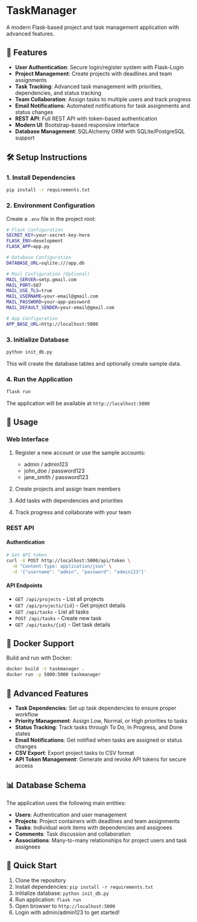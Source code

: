 # TaskManager

A modern Flask-based project and task management application with advanced features.

## 🚀 Features

- **User Authentication**: Secure login/register system with Flask-Login
- **Project Management**: Create projects with deadlines and team assignments
- **Task Tracking**: Advanced task management with priorities, dependencies, and status tracking
- **Team Collaboration**: Assign tasks to multiple users and track progress
- **Email Notifications**: Automated notifications for task assignments and status changes
- **REST API**: Full REST API with token-based authentication
- **Modern UI**: Bootstrap-based responsive interface
- **Database Management**: SQLAlchemy ORM with SQLite/PostgreSQL support

## 🛠️ Setup Instructions

### 1. Install Dependencies
```bash
pip install -r requirements.txt
```

### 2. Environment Configuration
Create a `.env` file in the project root:
```bash
# Flask Configuration
SECRET_KEY=your-secret-key-here
FLASK_ENV=development
FLASK_APP=app.py

# Database Configuration
DATABASE_URL=sqlite:///app.db

# Mail Configuration (Optional)
MAIL_SERVER=smtp.gmail.com
MAIL_PORT=587
MAIL_USE_TLS=true
MAIL_USERNAME=your-email@gmail.com
MAIL_PASSWORD=your-app-password
MAIL_DEFAULT_SENDER=your-email@gmail.com

# App Configuration
APP_BASE_URL=http://localhost:5000
```

### 3. Initialize Database
```bash
python init_db.py
```

This will create the database tables and optionally create sample data.

### 4. Run the Application
```bash
flask run
```

The application will be available at `http://localhost:5000`

## 📱 Usage

### Web Interface
1. Register a new account or use the sample accounts:
   - admin / admin123
   - john_doe / password123
   - jane_smith / password123

2. Create projects and assign team members
3. Add tasks with dependencies and priorities
4. Track progress and collaborate with your team

### REST API

#### Authentication
```bash
# Get API token
curl -X POST http://localhost:5000/api/token \
  -H "Content-Type: application/json" \
  -d '{"username": "admin", "password": "admin123"}'
```

#### API Endpoints
- `GET /api/projects` - List all projects
- `GET /api/projects/{id}` - Get project details
- `GET /api/tasks` - List all tasks
- `POST /api/tasks` - Create new task
- `GET /api/tasks/{id}` - Get task details

## 🐳 Docker Support

Build and run with Docker:
```bash
docker build -t taskmanager .
docker run -p 5000:5000 taskmanager
```

## 🔧 Advanced Features

- **Task Dependencies**: Set up task dependencies to ensure proper workflow
- **Priority Management**: Assign Low, Normal, or High priorities to tasks
- **Status Tracking**: Track tasks through To Do, In Progress, and Done states
- **Email Notifications**: Get notified when tasks are assigned or status changes
- **CSV Export**: Export project tasks to CSV format
- **API Token Management**: Generate and revoke API tokens for secure access

## 📊 Database Schema

The application uses the following main entities:
- **Users**: Authentication and user management
- **Projects**: Project containers with deadlines and team assignments
- **Tasks**: Individual work items with dependencies and assignees
- **Comments**: Task discussion and collaboration
- **Associations**: Many-to-many relationships for project users and task assignees

## 🚀 Quick Start

1. Clone the repository
2. Install dependencies: `pip install -r requirements.txt`
3. Initialize database: `python init_db.py`
4. Run application: `flask run`
5. Open browser to `http://localhost:5000`
6. Login with admin/admin123 to get started!